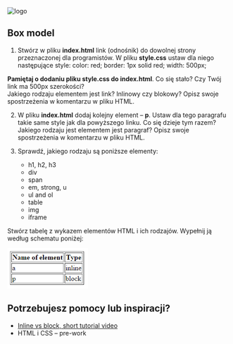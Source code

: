 <img alt="logo" src="http://coderslab.pl/svg/logo-coderslab.svg" width="400">

## Box model
1. Stwórz w pliku **index.html** link (odnośnik) do dowolnej strony przeznaczonej dla programistów. W pliku **style.css** ustaw dla niego następujące style:
  color: red;
  border: 1px solid red;
  width: 500px;

  **Pamiętaj o dodaniu pliku style.css do index.html**. Co się stało? Czy Twój link ma 500px szerokości?  
Jakiego rodzaju elementem jest link? Inlinowy czy blokowy? Opisz swoje spostrzeżenia w komentarzu w pliku HTML.

2. W pliku **index.html** dodaj kolejny element &ndash; **p**. Ustaw dla tego paragrafu takie same style jak dla powyższego linku. Co się dzieje tym razem? Jakiego rodzaju jest elementem jest paragraf? Opisz swoje spostrzeżenia w komentarzu w pliku HTML.

3. Sprawdź, jakiego rodzaju są poniższe elementy:

    * h1, h2, h3
    * div
    * span
    * em, strong, u
    * ul and ol
    * table
    * img
    * iframe

Stwórz tabelę z wykazem elementów HTML i ich rodzajów. Wypełnij ją według schematu poniżej:

 ![List of characters](images/box_model.png)

## Potrzebujesz pomocy lub inspiracji?

* [Inline vs block, short tutorial video](https://www.youtube.com/watch?v=bOh9WjucNsA)
* HTML i CSS &ndash; pre-work
